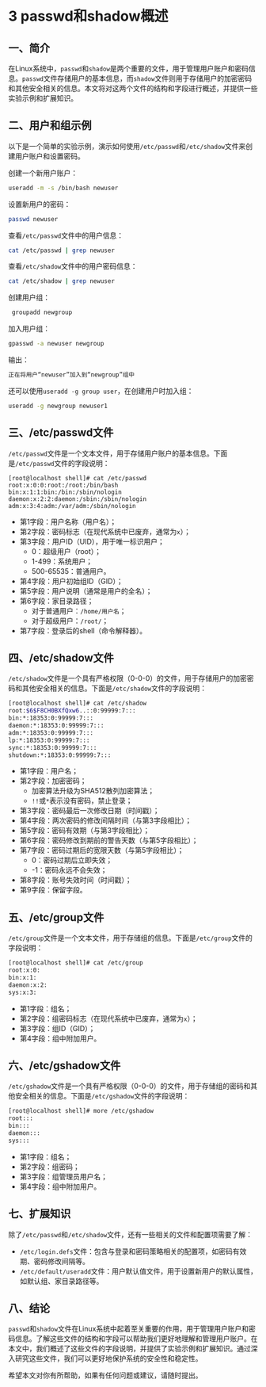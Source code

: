 # 3 passwd和shadow概述



## 一、简介
在Linux系统中，`passwd`和`shadow`是两个重要的文件，用于管理用户账户和密码信息。`passwd`文件存储用户的基本信息，而`shadow`文件则用于存储用户的加密密码和其他安全相关的信息。本文将对这两个文件的结构和字段进行概述，并提供一些实验示例和扩展知识。



## 二、用户和组示例

以下是一个简单的实验示例，演示如何使用`/etc/passwd`和`/etc/shadow`文件来创建用户账户和设置密码。

创建一个新用户账户：

```bash
useradd -m -s /bin/bash newuser
```

设置新用户的密码：

```bash
passwd newuser
```

查看`/etc/passwd`文件中的用户信息：

```bash
cat /etc/passwd | grep newuser
```

查看`/etc/shadow`文件中的用户密码信息：

```bash
cat /etc/shadow | grep newuser
```

创建用户组：

```bash
 groupadd newgroup
```

加入用户组：

```bash
gpasswd -a newuser newgroup
```

输出：

```bash
正在将用户“newuser”加入到“newgroup”组中
```

还可以使用`useradd -g group user`，在创建用户时加入组：

```bash
useradd -g newgroup newuser1
```



## 三、/etc/passwd文件
`/etc/passwd`文件是一个文本文件，用于存储用户账户的基本信息。下面是`/etc/passwd`文件的字段说明：

```
[root@localhost shell]# cat /etc/passwd
root:x:0:0:root:/root:/bin/bash
bin:x:1:1:bin:/bin:/sbin/nologin
daemon:x:2:2:daemon:/sbin:/sbin/nologin
adm:x:3:4:adm:/var/adm:/sbin/nologin
```

- 第1字段：用户名称（用户名）；
- 第2字段：密码标志（在现代系统中已废弃，通常为`x`）；
- 第3字段：用户ID（UID），用于唯一标识用户；
  - 0：超级用户（root）；
  - 1-499：系统用户；
  - 500-65535：普通用户。
- 第4字段：用户初始组ID（GID）；
- 第5字段：用户说明（通常是用户的全名）；
- 第6字段：家目录路径；
  - 对于普通用户：`/home/用户名`；
  - 对于超级用户：`/root/`；
- 第7字段：登录后的shell（命令解释器）。



## 四、/etc/shadow文件

`/etc/shadow`文件是一个具有严格权限（0-0-0）的文件，用于存储用户的加密密码和其他安全相关的信息。下面是`/etc/shadow`文件的字段说明：

```bash
[root@localhost shell]# cat /etc/shadow
root:$6$F8CH0BXfQxw6..::0:99999:7:::
bin:*:18353:0:99999:7:::
daemon:*:18353:0:99999:7:::
adm:*:18353:0:99999:7:::
lp:*:18353:0:99999:7:::
sync:*:18353:0:99999:7:::
shutdown:*:18353:0:99999:7:::
```

- 第1字段：用户名；
- 第2字段：加密密码；
  - 加密算法升级为SHA512散列加密算法；
  - `!!`或`*`表示没有密码，禁止登录；
- 第3字段：密码最后一次修改日期（时间戳）；
- 第4字段：两次密码的修改间隔时间（与第3字段相比）；
- 第5字段：密码有效期（与第3字段相比）；
- 第6字段：密码修改到期前的警告天数（与第5字段相比）；
- 第7字段：密码过期后的宽限天数（与第5字段相比）；
  - 0：密码过期后立即失效；
  - -1：密码永远不会失效；
- 第8字段：账号失效时间（时间戳）；
- 第9字段：保留字段。



## 五、/etc/group文件

`/etc/group`文件是一个文本文件，用于存储组的信息。下面是`/etc/group`文件的字段说明：

```bash
[root@localhost shell]# cat /etc/group
root:x:0:
bin:x:1:
daemon:x:2:
sys:x:3:
```

- 第1字段：组名；
- 第2字段：组密码标志（在现代系统中已废弃，通常为`x`）；
- 第3字段：组ID（GID）；
- 第4字段：组中附加用户。



## 六、/etc/gshadow文件

`/etc/gshadow`文件是一个具有严格权限（0-0-0）的文件，用于存储组的密码和其他安全相关的信息。下面是`/etc/gshadow`文件的字段说明：

```bash
[root@localhost shell]# more /etc/gshadow
root:::
bin:::
daemon:::
sys:::
```

- 第1字段：组名；
- 第2字段：组密码；
- 第3字段：组管理员用户名；
- 第4字段：组中附加用户。



## 七、扩展知识

除了`/etc/passwd`和`/etc/shadow`文件，还有一些相关的文件和配置项需要了解：

- `/etc/login.defs`文件：包含与登录和密码策略相关的配置项，如密码有效期、密码修改间隔等。
- `/etc/default/useradd`文件：用户默认值文件，用于设置新用户的默认属性，如默认组、家目录路径等。



## 八、结论

`passwd`和`shadow`文件在Linux系统中起着至关重要的作用，用于管理用户账户和密码信息。了解这些文件的结构和字段可以帮助我们更好地理解和管理用户账户。在本文中，我们概述了这些文件的字段说明，并提供了实验示例和扩展知识。通过深入研究这些文件，我们可以更好地保护系统的安全性和稳定性。

希望本文对你有所帮助，如果有任何问题或建议，请随时提出。